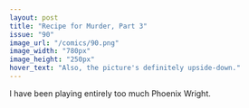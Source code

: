 ```yaml
---
layout: post
title: "Recipe for Murder, Part 3"
issue: "90"
image_url: "/comics/90.png"
image_width: "780px"
image_height: "250px"
hover_text: "Also, the picture's definitely upside-down."
---
```

I have been playing entirely too much Phoenix Wright.
